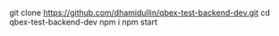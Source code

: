 git clone https://github.com/dhamidullin/qbex-test-backend-dev.git
cd qbex-test-backend-dev
npm i
npm start